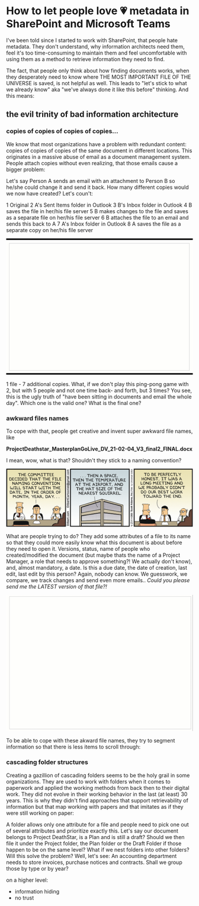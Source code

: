 # How to let people love 💗 metadata in SharePoint and Microsoft Teams

I've been told since I started to work with SharePoint, that people hate metadata. They don't understand, why information architects need them, feel it's too time-consuming to maintain them and feel uncomfortable with using them as a method to retrieve information they need to find. 

The fact, that people only think about how finding documents works, when they desperately need to know where THE MOST IMPORTANT FILE OF THE UNIVERSE is saved, is not helpful as well. This leads to "let's stick to what we already know" aka "we've always done it like this before" thinking. And this means: 

## the evil trinity of bad information architecture

### copies of copies of copies of copies...

We know that most organizations have a problem with redundant content: copies of copies of copies of the same document in different locations. This originates in a massive abuse of email as a document management system. People attach copies without even realizing, that those emails cause a bigger problem: 

Let's say Person A sends an email with an attachment to Person B so he/she could change it and send it back. How many different copies would we now have created? Let's coun't: 

1 Original
2 A's Sent Items folder in Outlook
3 B's Inbox folder in Outlook
4 B saves the file in her/his file server
5 B makes changes to the file and saves as a separate file on her/his file server
6 B attaches the file to an email and sends this back to A
7 A's Inbox folder in Outlook
8 A saves the file as a separate copy on her/his file server

![sending copies of copies](https://github.com/LuiseFreese/blog/blob/main/media/copies.gif)

1 file - 7 additional copies.  What, if we don't play this ping-pong game with 2, but with 5 people and not one time back- and forth, but 3 times? You see, this is the ugly truth of "have been sitting in documents and email the whole day". Which one is the valid one? What is the final one? 

### awkward files names

To cope with that, people get creative and invent super awkward file names, like

**ProjectDeathstar_MasterplanGoLive_DV_21-02-04_V3_final2_FINAL.docx**

I mean, wow, what is that? Shouldn't they stick to a naming convention? 

![naming convention Dilbert](https://github.com/LuiseFreese/blog/blob/main/media/AML-25602_577155_mutable_color.gif)

What are people trying to do? They add some attributes of a file to its name so that they could more easily know what this document is about before they need to open it. Versions, status, name of people who created/modified the document (but maybe thats the name of a Project Manager, a role that needs to approve something?! We actually don't know), and, almost mandatory, a date. Is this a due date, the date of creation, last edit, last edit by this person? Again, nobody can know. We guesswork, we compare, we track changes and send even more emails.. *Could you please send me the LATEST version of that file?!*

![awkward file name contains metadata](https://github.com/LuiseFreese/blog/blob/main/media/metadata.gif)

To be able to cope with these akward file names, they try to segment information so that there is less items to scroll through:

### cascading folder structures

Creating a gazillion of cascading folders seems to be the holy grail in some organizations. They are used to work with folders when it comes to paperwork and applied the working methods from back then to their digital work. They did not evolve in their working behavior in the last (at least) 30 years. This is why they didn't find approaches that support retrievability of information but that map working with papers and that imitates as if they were still working on paper: 

A folder allows only one attribute for a file and people need to pick one out of several attributes and prioritize exactly this. Let's say our document belongs to Project DeathStar, is a Plan and is still a draft? Should we then file it under the Project folder, the Plan folder or the Draft Folder if those happen to be on the same level? What if we nest folders into other folders? Will this solve the problem? Well, let's see: An accounting department needs to store invoices, purchase notices and contracts. Shall we group those by type or by year? 





on a higher level:

* information hiding
* no trust






